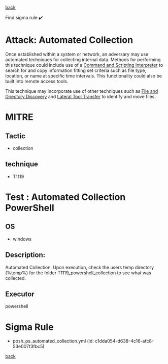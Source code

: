 
[back](../index.md)

Find sigma rule :heavy_check_mark: 

# Attack: Automated Collection 

Once established within a system or network, an adversary may use automated techniques for collecting internal data. Methods for performing this technique could include use of a [Command and Scripting Interpreter](https://attack.mitre.org/techniques/T1059) to search for and copy information fitting set criteria such as file type, location, or name at specific time intervals. This functionality could also be built into remote access tools. 

This technique may incorporate use of other techniques such as [File and Directory Discovery](https://attack.mitre.org/techniques/T1083) and [Lateral Tool Transfer](https://attack.mitre.org/techniques/T1570) to identify and move files.

# MITRE
## Tactic
  - collection


## technique
  - T1119


# Test : Automated Collection PowerShell
## OS
  - windows


## Description:
Automated Collection. Upon execution, check the users temp directory (%temp%) for the folder T1119_powershell_collection
to see what was collected.


## Executor
powershell

# Sigma Rule
 - posh_ps_automated_collection.yml (id: c1dda054-d638-4c16-afc8-53e007f3fbc5)



[back](../index.md)
